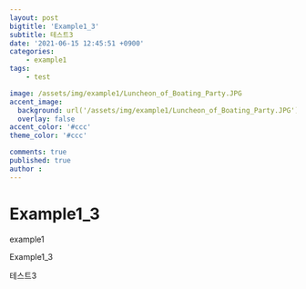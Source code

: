 ```yaml
---
layout: post
bigtitle: 'Example1_3'
subtitle: 테스트3
date: '2021-06-15 12:45:51 +0900'
categories:
    - example1
tags:
    - test

image: /assets/img/example1/Luncheon_of_Boating_Party.JPG
accent_image: 
  background: url('/assets/img/example1/Luncheon_of_Boating_Party.JPG') center/cover
  overlay: false
accent_color: '#ccc'
theme_color: '#ccc'

comments: true
published: true
author : 
---
```


# Example1_3

example1

Example1_3

테스트3